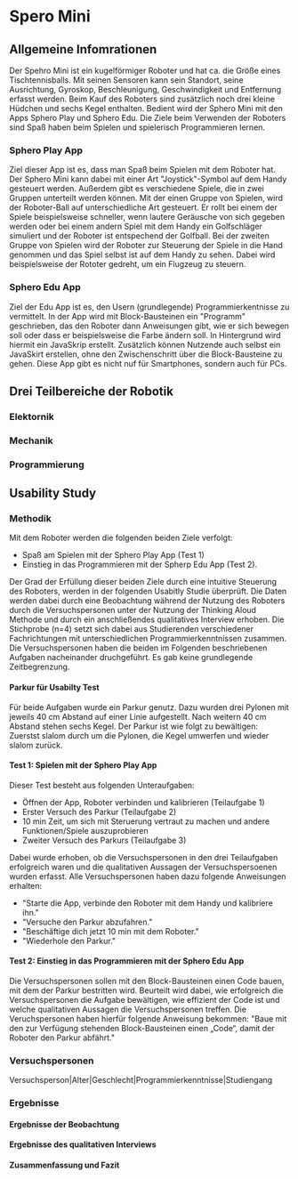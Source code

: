 # Spero Mini
## Allgemeine Infomrationen
Der Spehro Mini ist ein kugelförmiger Roboter und hat ca. die Größe eines Tischtennisballs. Mit seinen Sensoren kann sein Standort, seine Ausrichtung, Gyroskop, Beschleunigung, Geschwindigkeit und Entfernung erfasst werden. Beim Kauf des Roboters sind zusätzlich noch drei kleine Hüdchen und sechs Kegel enthalten. Bedient wird der Sphero Mini mit den Apps Sphero Play und Sphero Edu. Die Ziele beim Verwenden der Roboters sind Spaß haben beim Spielen und spielerisch Programmieren lernen. 
### Sphero Play App
Ziel dieser App ist es, dass man Spaß beim Spielen mit dem Roboter hat. Der Sphero Mini kann dabei mit einer Art "Joystick"-Symbol auf dem Handy gesteuert werden. Außerdem gibt es verschiedene Spiele, die in zwei Gruppen unterteilt werden können. Mit der einen Gruppe von Spielen, wird der Roboter-Ball auf unterschiedliche Art gesteuert. Er rollt bei einem der Spiele beispielsweise schneller, wenn lautere Geräusche von sich gegeben werden oder bei einem andern Spiel mit dem Handy ein Golfschläger simuliert und der Roboter ist entspechend der Golfball. Bei der zweiten Gruppe von Spielen wird der Roboter zur Steuerung der Spiele in die Hand genommen und das Spiel selbst ist auf dem Handy zu sehen. Dabei wird beispielsweise der Rototer gedreht, um ein Flugzeug zu steuern. 
### Sphero Edu App
Ziel der Edu App ist es, den Usern (grundlegende) Programmierkentnisse zu vermittelt. In der App wird mit Block-Bausteinen ein "Programm" geschrieben, das den Roboter dann Anweisungen gibt, wie er sich bewegen soll oder dass er beispielsweise die Farbe ändern soll. In Hintergrund wird hiermit ein JavaSkrip erstellt. Zusätzlich können Nutzende auch selbst ein JavaSkirt erstellen, ohne den Zwischenschritt über die Block-Bausteine zu gehen. Diese App gibt es nicht nuf für Smartphones, sondern auch für PCs. 
## Drei Teilbereiche der Robotik
### Elektornik 
### Mechanik
### Programmierung
## Usability Study
### Methodik
Mit dem Roboter werden die folgenden beiden Ziele verfolgt: 
- Spaß am Spielen mit der Sphero Play App (Test 1)
- Einstieg in das Programmieren mit der Spherp Edu App (Test 2).

Der Grad der Erfüllung dieser beiden Ziele durch eine intuitive Steuerung des Roboters, werden in der folgenden Usabitly Studie überprüft. Die Daten werden dabei durch eine Beobachtung während der Nutzung des Roboters durch die Versuchspersonen unter der Nutzung der Thinking Aloud Methode und durch ein anschließendes qualitatives Interview erhoben. Die Stichprobe (n=4) setzt sich dabei aus Studierenden verschiedener Fachrichtungen mit unterschiedlichen Programmierkenntnissen zusammen. Die Versuchspersonen haben die beiden im Folgenden beschriebenen Aufgaben nacheinander druchgeführt. Es gab keine grundlegende Zeitbegrenzung. 
#### Parkur für Usabilty Test 
Für beide Aufgaben wurde ein Parkur genutz. Dazu wurden drei Pylonen mit jeweils 40 cm Abstand auf einer Linie aufgestellt. Nach weitern 40 cm Abstand stehen sechs Kegel. Der Parkur ist wie folgt zu bewältigen: Zuerstst slalom durch um die Pylonen, die Kegel umwerfen und wieder slalom zurück. 
#### Test 1: Spielen mit der Sphero Play App
Dieser Test besteht aus folgenden Unteraufgaben: 
- Öffnen der App, Roboter verbinden und kalibrieren (Teilaufgabe 1)
- Erster Versuch des Parkur (Teilaufgabe 2)
- 10 min Zeit, um sich mit Steruerung vertraut zu machen und andere Funktionen/Spiele auszuprobieren
- Zweiter Versuch des Parkurs (Teilaufgabe 3)

Dabei wurde erhoben, ob die Versuchspersonen in den drei Teilaufgaben erfolgreich waren und die qualitativen Aussagen der Versuchspersoenen wurden erfasst.
Alle Versuchspersonen haben dazu folgende Anweisungen erhalten:
- "Starte die App, verbinde den Roboter mit dem Handy und kalibriere ihn."
- "Versuche den Parkur abzufahren."
- "Beschäftige dich jetzt 10 min mit dem Roboter."
- "Wiederhole den Parkur."
#### Test 2: Einstieg in das Programmieren mit der Sphero Edu App
Die Versuchspersonen sollen mit den Block-Bausteinen einen Code bauen, mit dem der Parkur bestritten wird. Beurteilt wird dabei, wie erfolgreich die Versuchspersonen die Aufgabe bewältigen, wie effizient der Code ist und welche qualitativen Aussagen die Versuchspersonen treffen. 
Die Veruchspersonen haben hierfür folgende Anweisung bekommen: "Baue mit den zur Verfügung stehenden Block-Bausteinen einen „Code“, damit der Roboter den Parkur abfährt."
### Versuchspersonen
Versuchsperson|Alter|Geschlecht|Programmierkenntnisse|Studiengang
### Ergebnisse
#### Ergebnisse der Beobachtung
#### Ergebnisse des qualitativen Interviews 
#### Zusammenfassung und Fazit



